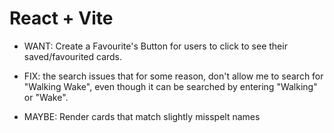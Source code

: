 # React + Vite


- WANT: Create a Favourite's Button for users to click to see their saved/favourited cards.

- FIX: the search issues that for some reason, don't allow me to search for "Walking Wake", even though it can be searched by entering "Walking" or "Wake". 

- MAYBE: Render cards that match slightly misspelt names